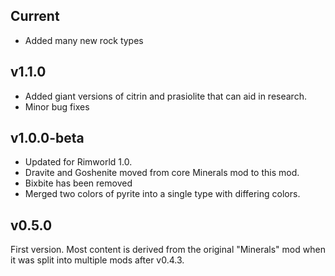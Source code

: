 ## Current

* Added many new rock types

## v1.1.0

* Added giant versions of citrin and prasiolite that can aid in research.
* Minor bug fixes

## v1.0.0-beta

* Updated for Rimworld 1.0.
* Dravite and Goshenite moved from core Minerals mod to this mod.
* Bixbite has been removed
* Merged two colors of pyrite into a single type with differing colors.

## v0.5.0

First version. Most content is derived from the original "Minerals" mod when it was split into multiple mods after v0.4.3.
